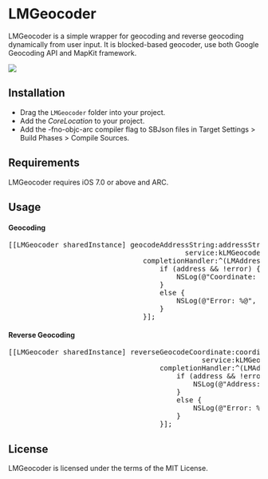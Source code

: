 LMGeocoder
==============
LMGeocoder is a simple wrapper for geocoding and reverse geocoding dynamically from user input. It is blocked-based geocoder, use both Google Geocoding API and MapKit framework.

![](https://raw.github.com/lminhtm/LMGeocoder/master/Screenshots/screenshot.png)

## Installation
* Drag the `LMGeocoder` folder into your project.
* Add the *CoreLocation* to your project.
* Add the -fno-objc-arc compiler flag to SBJson files in Target Settings > Build Phases > Compile Sources.

## Requirements
LMGeocoder requires iOS 7.0 or above and ARC.

## Usage
#### Geocoding
<pre>
[[LMGeocoder sharedInstance] geocodeAddressString:addressString
                                          service:kLMGeocoderGoogleService
                                completionHandler:^(LMAddress *address, NSError *error) {
                                    if (address && !error) {
                                        NSLog(@"Coordinate: (%f, %f)", address.coordinate.latitude, address.coordinate.longitude);
                                    }
                                    else {
                                        NSLog(@"Error: %@", error.description);
                                    }
                                }];
</pre>

#### Reverse Geocoding
<pre>
[[LMGeocoder sharedInstance] reverseGeocodeCoordinate:coordinate
                                              service:kLMGeocoderGoogleService
                                    completionHandler:^(LMAddress *address, NSError *error) {
                                        if (address && !error) {
                                            NSLog(@"Address: %@", address.formattedAddress);
                                        }
                                        else {
                                            NSLog(@"Error: %@", error.description);
                                        }
                                    }];
</pre>

## License
LMGeocoder is licensed under the terms of the MIT License.
